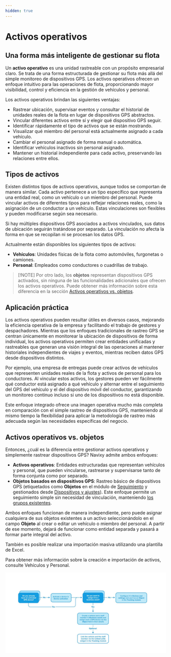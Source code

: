 ```yaml
---
hidden: true
---
```


# Activos operativos

## Una forma más inteligente de gestionar su flota

Un **activo operativo** es una unidad rastreable con un propósito empresarial claro. Se trata de una forma estructurada de gestionar su flota más allá del simple monitoreo de dispositivos GPS. Los activos operativos ofrecen un enfoque intuitivo para las operaciones de flota, proporcionando mayor visibilidad, control y eficiencia en la gestión de vehículos y personal.

Los activos operativos brindan las siguientes ventajas:

* Rastrear ubicación, supervisar eventos y consultar el historial de unidades reales de la flota en lugar de dispositivos GPS abstractos.
* Vincular diferentes activos entre sí y elegir qué dispositivo GPS seguir.
* Identificar rápidamente el tipo de activos que se están mostrando.
* Visualizar qué miembro del personal está actualmente asignado a cada vehículo.
* Cambiar el personal asignado de forma manual o automática.
* Identificar vehículos inactivos sin personal asignado.
* Mantener un historial independiente para cada activo, preservando las relaciones entre ellos.

## Tipos de activos

Existen distintos tipos de activos operativos, aunque todos se comportan de manera similar. Cada activo pertenece a un tipo específico que representa una entidad real, como un vehículo o un miembro del personal. Puede vincular activos de diferentes tipos para reflejar relaciones reales, como la asignación de un conductor a un vehículo. Estas vinculaciones son flexibles y pueden modificarse según sea necesario.

Si hay múltiples dispositivos GPS asociados a activos vinculados, sus datos de ubicación seguirán tratándose por separado. La vinculación no afecta la forma en que se recopilan ni se procesan los datos GPS.

Actualmente están disponibles los siguientes tipos de activos:

* **Vehículos**: Unidades físicas de la flota como automóviles, furgonetas o camiones.
* **Personal**: Empleados como conductores o cuadrillas de trabajo.

> \[!NOTE] Por otro lado, los **objetos** representan dispositivos GPS activados, sin ninguna de las funcionalidades adicionales que ofrecen los activos operativos. Puede obtener más información sobre esta diferencia en la sección [Activos operativos vs. objetos](./#activos-vs-objetos).

## Aplicación práctica

Los activos operativos pueden resultar útiles en diversos casos, mejorando la eficiencia operativa de la empresa y facilitando el trabajo de gestores y despachadores. Mientras que los enfoques tradicionales de rastreo GPS se centran únicamente en monitorear la ubicación de dispositivos de forma individual, los activos operativos permiten crear entidades unificadas y rastreables que generan una visión integral de las operaciones al mantener historiales independientes de viajes y eventos, mientras reciben datos GPS desde dispositivos distintos.

Por ejemplo, una empresa de entregas puede crear activos de vehículos que representen unidades reales de la flota y activos de personal para los conductores. Al vincular estos activos, los gestores pueden ver fácilmente qué conductor está asignado a qué vehículo y alternar entre el seguimiento del GPS del vehículo y el del dispositivo móvil del conductor, garantizando un monitoreo continuo incluso si uno de los dispositivos no está disponible.

Este enfoque integrado ofrece una imagen operativa mucho más completa en comparación con el simple rastreo de dispositivos GPS, manteniendo al mismo tiempo la flexibilidad para aplicar la metodología de rastreo más adecuada según las necesidades específicas del negocio.

## Activos operativos vs. objetos

Entonces, ¿cuál es la diferencia entre gestionar activos operativos y simplemente rastrear dispositivos GPS? Navixy admite ambos enfoques:

* **Activos operativos**: Entidades estructuradas que representan vehículos y personal, que pueden vincularse, rastrearse y supervisarse tanto de forma conjunta como por separado.
* **Objetos basados en dispositivos GPS**: Rastreo básico de dispositivos GPS (etiquetados como **Objetos** en el módulo de [Seguimiento](../seguimiento/) y gestionados desde [Dispositivos y ajustes](../dispositivos-y-ajustes/)). Este enfoque permite un seguimiento simple sin necesidad de vinculación, manteniendo [los grupos existentes](https://squaregps.atlassian.net/wiki/spaces/UDOCES/pages/2922550740#grupos).

Ambos enfoques funcionan de manera independiente, pero puede asignar cualquiera de sus objetos existentes a un activo seleccionándolo en el campo **Objeto** al crear o editar un vehículo o miembro del personal. A partir de ese momento, dejará de funcionar como entidad separada y pasará a formar parte integral del activo.

También es posible realizar una importación masiva utilizando una plantilla de Excel.

Para obtener más información sobre la creación e importación de activos, consulte Vehículos y Personal.

![Creación de activos y objetos - mapa de decisiones](../../gua-del-usuario/attachments/Untitled-20250506-112426.jpg)
